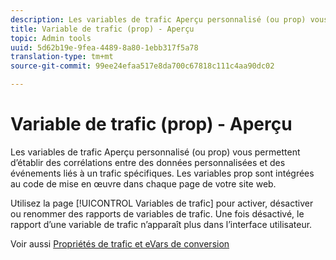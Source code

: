 ```yaml
---
description: Les variables de trafic Aperçu personnalisé (ou prop) vous permettent d’établir des corrélations entre des données personnalisées et des événements liés à un trafic spécifiques. Les variables prop sont intégrées au code de mise en œuvre dans chaque page de votre site web.
title: Variable de trafic (prop) - Aperçu
topic: Admin tools
uuid: 5d62b19e-9fea-4489-8a80-1ebb317f5a78
translation-type: tm+mt
source-git-commit: 99ee24efaa517e8da700c67818c111c4aa90dc02

---
```



# Variable de trafic (prop) - Aperçu

Les variables de trafic Aperçu personnalisé (ou prop) vous permettent d’établir des corrélations entre des données personnalisées et des événements liés à un trafic spécifiques. Les variables prop sont intégrées au code de mise en œuvre dans chaque page de votre site web.

Utilisez la page [!UICONTROL Variables de trafic] pour activer, désactiver ou renommer des rapports de variables de trafic. Une fois désactivé, le rapport d’une variable de trafic n’apparaît plus dans l’interface utilisateur.

Voir aussi [Propriétés de trafic et eVars de conversion](/help/implement/analytics-terminology-basics/c-props-evars/props-evars.md)
